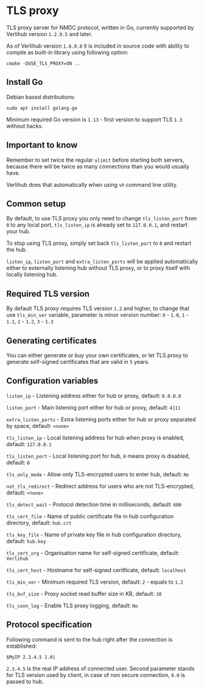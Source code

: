 # TLS proxy

TLS proxy server for NMDC protocol, written in Go, currently supported by Verlihub version `1.2.0.5` and later.

As of Verlihub version `1.6.0.0` it is included in source code with ability to compile as built-in library using following option:

`cmake -DUSE_TLS_PROXY=ON ..`

## Install Go

Debian based distributions:

`sudo apt install golang-go`

Minimum required Go version is `1.13` - first version to support TLS `1.3` without hacks.

## Important to know

Remember to set twice the regular `ulimit` before starting both servers, because there will be twice as many connections than you would usually have.

Verlihub does that automatically when using `vh` command line utility.

## Common setup

By default, to use TLS proxy you only need to change `tls_listen_port` from `0` to any local port, `tls_listen_ip` is already set to `127.0.0.1`, and restart your hub.

To stop using TLS proxy, simply set back `tls_listen_port` to `0` and restart the hub.

`listen_ip`, `listen_port` and `extra_listen_ports` will be applied automatically either to externally listening hub without TLS proxy, or to proxy itself with locally listening hub.

## Required TLS version

By default TLS proxy requires TLS version `1.2` and higher, to change that use `tls_min_ver` variable, parameter is minor version number: `0` - `1.0`, `1` - `1.1`, `2` - `1.2`, `3` - `1.3`

## Generating certificates

You can either generate or buy your own certificates, or let TLS proxy to generate self-signed certificates that are valid in `5` years.

## Configuration variables

`listen_ip` - Listening address either for hub or proxy, default: `0.0.0.0`

`listen_port` - Main listening port either for hub or proxy, default: `4111`

`extra_listen_ports` - Extra listening ports either for hub or proxy separated by space, default: `<none>`

`tls_listen_ip` - Local listening address for hub when proxy is enabled, default: `127.0.0.1`

`tls_listen_port` - Local listening port for hub, `0` means proxy is disabled, default: `0`

`tls_only_mode` - Allow only TLS-encrypted users to enter hub, default: `No`

`not_tls_redirect` - Redirect address for users who are not TLS-encrypted, default: `<none>`

`tls_detect_wait` - Protocol detection time in milliseconds, default: `600`

`tls_cert_file` - Name of public certificate file in hub configuration directory, default: `hub.crt`

`tls_key_file` - Name of private key file in hub configuration directory, default: `hub.key`

`tls_cert_org` - Organisation name for self-signed certificate, default: `Verlihub`

`tls_cert_host` - Hostname for self-signed ceritficate, default: `localhost`

`tls_min_ver` - Minimum required TLS version, default: `2` - equals to `1.2`

`tls_buf_size` - Proxy socket read buffer size in KB, default: `10`

`tls_conn_log` - Enable TLS proxy logging, default: `No`

## Protocol specification

Following command is sent to the hub right after the connection is established:

`$MyIP 2.3.4.5 1.0|`

`2.3.4.5` is the real IP address of connected user.
Second parameter stands for TLS version used by client, in case of non secure connection, `0.0` is passed to hub.

